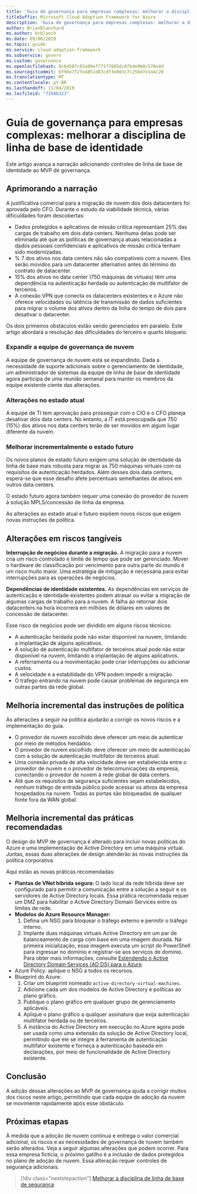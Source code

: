 ```yaml
---
title: 'Guia de governança para empresas complexas: melhorar a disciplina de linha de base de identidade'
titleSuffix: Microsoft Cloud Adoption Framework for Azure
description: 'Guia de governança para empresas complexas: melhorar a disciplina de linha de base de identidade'
author: BrianBlanchard
ms.author: brblanch
ms.date: 09/06/2019
ms.topic: guide
ms.service: cloud-adoption-framework
ms.subservice: govern
ms.custom: governance
ms.openlocfilehash: 8c64507c03a99ef771f7885dc8fbde960c570e4d
ms.sourcegitcommit: bf9be7f2fe4851d83cdf3e083c7c25bd7e144c20
ms.translationtype: MT
ms.contentlocale: pt-BR
ms.lasthandoff: 11/04/2019
ms.locfileid: "73566323"
---
```

# <a name="governance-guide-for-complex-enterprises-improve-the-identity-baseline-discipline"></a>Guia de governança para empresas complexas: melhorar a disciplina de linha de base de identidade

Este artigo avança a narração adicionando controles de linha de base de identidade ao MVP de governança.

## <a name="advancing-the-narrative"></a>Aprimorando a narração

A justificativa comercial para a migração de nuvem dos dois datacenters foi aprovada pelo CFO. Durante o estudo da viabilidade técnica, várias dificuldades foram descobertas:

- Dados protegidos e aplicativos de missão crítica representam 25% das cargas de trabalho em dois data centers. Nenhuma delas pode ser eliminada até que as políticas de governança atuais relacionadas a dados pessoais confidenciais e aplicativos de missão crítica tenham sido modernizadas.
- % 7 dos ativos nos data centers não são compatíveis com a nuvem. Eles serão movidos para um datacenter alternativo antes do término do contrato de datacenter.
- 15% dos ativos no data center (750 máquinas de virtuais) têm uma dependência na autenticação herdada ou autenticação de multifator de terceiros.
- A conexão VPN que conecta os datacenters existentes e o Azure não oferece velocidades ou latência de transmissão de dados suficientes para migrar o volume dos ativos dentro da linha do tempo de dois para desativar o datacenter.

Os dois primeiros obstáculos estão sendo gerenciados em paralelo. Este artigo abordará a resolução das dificuldades do terceiro e quarto bloqueio.

### <a name="expand-the-cloud-governance-team"></a>Expandir a equipe de governança de nuvem

A equipe de governança de nuvem está se expandindo. Dada a necessidade de suporte adicionais sobre o gerenciamento de identidade, um administrador de sistemas da equipe de linha de base de identidade agora participa de uma reunião semanal para manter os membros da equipe existente ciente das alterações.

### <a name="changes-in-the-current-state"></a>Alterações no estado atual

A equipe de TI tem aprovação para prosseguir com o CIO e o CFO planeja desativar dois data centers. No entanto, a IT está preocupada que 750 (15%) dos ativos nos data centers terão de ser movidos em algum lugar diferente da nuvem.

### <a name="incrementally-improve-the-future-state"></a>Melhorar incrementalmente o estado futuro

Os novos planos de estado futuro exigem uma solução de identidade da linha de base mais robusta para migrar as 750 máquinas virtuais com os requisitos de autenticação herdados. Além desses dois data centers, espera-se que esse desafio afete percentuais semelhantes de ativos em outros data centers.

O estado futuro agora também requer uma conexão do provedor de nuvem à solução MPLS/concessão de linha da empresa.

As alterações ao estado atual e futuro expõem novos riscos que exigem novas instruções de política.

## <a name="changes-in-tangible-risks"></a>Alterações em riscos tangíveis

**Interrupção de negócios durante a migração.** A migração para a nuvem cria um risco controlado e limite de tempo que pode ser gerenciado. Mover o hardware de classificação por vencimento para outra parte do mundo é um risco muito maior. Uma estratégia de mitigação é necessária para evitar interrupções para as operações de negócios.

**Dependências de identidade existentes.** As dependências em serviços de autenticação e identidade existentes podem atrasar ou evitar a migração de algumas cargas de trabalho para a nuvem. A falha ao retornar dois datacenters na hora incorrerá em milhões de dólares em valores de concessão de datacenter.

Esse risco de negócios pode ser dividido em alguns riscos técnicos:

- A autenticação herdada pode não estar disponível na nuvem, limitando a implantação de alguns aplicativos.
- A solução de autenticação multifator de terceiros atual pode não estar disponível na nuvem, limitando a implantação de alguns aplicativos.
- A referramenta ou a movimentação pode criar interrupções ou adicionar custos.
- A velocidade e a estabilidade do VPN podem impedir a migração.
- O tráfego entrando na nuvem pode causar problemas de segurança em outras partes da rede global.

## <a name="incremental-improvement-of-the-policy-statements"></a>Melhoria incremental das instruções de política

As alterações a seguir na política ajudarão a corrigir os novos riscos e a implementação do guia.

- O provedor de nuvem escolhido deve oferecer um meio de autenticar por meio de métodos herdados.
- O provedor de nuvem escolhido deve oferecer um meio de autenticação com a solução de autenticação multifator de terceiros atual.
- Uma conexão privada de alta velocidade deve ser estabelecida entre o provedor de nuvem e o provedor de telecomunicações da empresa, conectando o provedor de nuvem à rede global de data centers.
- Até que os requisitos de segurança suficientes sejam estabelecidos, nenhum tráfego de entrada público pode acessar os ativos da empresa hospedados na nuvem. Todas as portas são bloqueadas de qualquer fonte fora da WAN global.

## <a name="incremental-improvement-of-the-best-practices"></a>Melhoria incremental das práticas recomendadas

O design do MVP de governança é alterado para incluir novas políticas do Azure e uma implementação de Active Directory em uma máquina virtual. Juntas, essas duas alterações de design atenderão às novas instruções da política corporativa.

Aqui estão as novas práticas recomendadas:

- **Plantas de VNet híbrida segura:** O lado local da rede híbrida deve ser configurado para permitir a comunicação entre a solução a seguir e os servidores de Active Directory locais. Essa prática recomendada requer um DMZ para habilitar o Active Directory Domain Services entre os limites de rede.
- **Modelos do Azure Resource Manager:**
    1. Defina um NSG para bloquear o tráfego externo e permitir o tráfego interno.
    2. Implante duas máquinas virtuais Active Directory em um par de balanceamento de carga com base em uma imagem dourada. Na primeira inicialização, essa imagem executa um script do PowerShell para ingressar no domínio e registrar-se aos serviços de domínio. Para obter mais informações, consulte [Estendendo o Active Directory Domain Services (AD DS) para o Azure](https://docs.microsoft.com/azure/architecture/reference-architectures/identity/adds-extend-domain).
- Azure Policy: aplique o NSG a todos os recursos.
- Blueprint do Azure:
    1. Criar um blueprint nomeado `active-directory-virtual-machines`.
    2. Adicione cada um dos modelos de Active Directory e políticas ao plano gráfico.
    3. Publique o plano gráfico em qualquer grupo de gerenciamento aplicáveis.
    4. Aplique o plano gráfico a qualquer assinatura que exija autenticação multifator herdada ou de terceiros.
    5. A instância do Active Directory em execução no Azure agora pode ser usada como uma extensão da solução de Active Directory local, permitindo que ele se integre à ferramenta de autenticação multifator existente e forneça a autenticação baseada em declarações, por meio de funcionalidade de Active Directory existente.

## <a name="conclusion"></a>Conclusão

A adição dessas alterações ao MVP de governança ajuda a corrigir muitos dos riscos neste artigo, permitindo que cada equipe de adoção da nuvem se movimente rapidamente após esse obstáculo.

## <a name="next-steps"></a>Próximas etapas

À medida que a adoção de nuvem continua e entrega o valor comercial adicional, os riscos e as necessidades de governança de nuvem também serão alterados. Veja a seguir algumas alterações que podem ocorrer. Para essa empresa fictícia, o próximo gatilho é a inclusão de dados protegidos no plano de adoção de nuvem. Essa alteração requer controles de segurança adicionais.

> [!div class="nextstepaction"]
> [Melhorar a disciplina de linha de base de segurança](./security-baseline-improvement.md)
